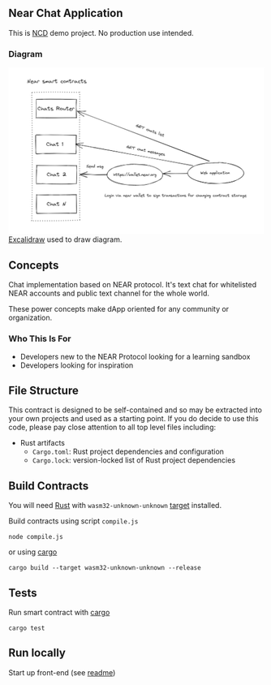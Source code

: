 ## Near Chat Application

This is [NCD] demo project. No production use intended.

### Diagram

![img.png](img.png)
[Excalidraw](https://excalidraw.com/) used to draw diagram.

## Concepts

Chat implementation based on NEAR protocol. It's text chat for whitelisted NEAR accounts and public text channel for the whole world.

These power concepts make dApp oriented for any community or organization.

### Who This Is For

- Developers new to the NEAR Protocol looking for a learning sandbox
- Developers looking for inspiration

## File Structure

This contract is designed to be self-contained and so may be extracted into your own projects and used as a starting point.  If you do decide to use this code, please pay close attention to all top level files including:

- Rust artifacts
  - `Cargo.toml`: Rust project dependencies and configuration
  - `Cargo.lock`: version-locked list of Rust project dependencies

## Build Contracts

You will need [Rust] with `wasm32-unknown-unknown` [target] installed.

Build contracts using script `compile.js`
```
node compile.js
```
or using [cargo]
```
cargo build --target wasm32-unknown-unknown --release
```

## Tests

Run smart contract with [cargo] 
```
cargo test
```

## Run locally
Start up front-end (see [readme](./src/))

[Rust]: https://www.rust-lang.org/
[target]: https://github.com/near/near-sdk-rs#pre-requisites
[cargo]: https://doc.rust-lang.org/book/ch01-03-hello-cargo.html
[NCD]: https://www.near.university/courses/near-certified-developer
[smart contract]: https://docs.near.org/docs/develop/contracts/overview

